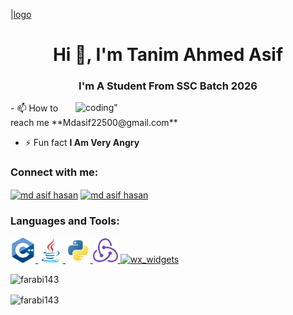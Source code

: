 |[logo](https://github.com/farabi143/farabi143/blob/main/Beige%20White%20Aesthetic%20Elegant%20Photo%20Collage%20Personal%20Facebook%20COver_20250118_133108_0000.png)
<h1 align="center">Hi 👋, I'm Tanim Ahmed Asif</h1>
<h3 align="center">I'm A Student From SSC Batch 2026</h3>
<img align="right" alt=coding" width="400" SRC="https://user-images.githubusercontent.com/55389276/140866485-8fb1c876-9a8f-4d6a-98dc-08c4981eaf70.gif">
- 📫 How to reach me **Mdasif22500@gmail.com**

- ⚡ Fun fact **I Am Very Angry**

<h3 align="left">Connect with me:</h3>
<p align="left">
<a href="https://fb.com/md asif hasan" target="blank"><img align="center" src="https://raw.githubusercontent.com/rahuldkjain/github-profile-readme-generator/master/src/images/icons/Social/facebook.svg" alt="md asif hasan" height="30" width="40" /></a>
<a href="https://instagram.com/md asif hasan" target="blank"><img align="center" src="https://raw.githubusercontent.com/rahuldkjain/github-profile-readme-generator/master/src/images/icons/Social/instagram.svg" alt="md asif hasan" height="30" width="40" /></a>
</p>

<h3 align="left">Languages and Tools:</h3>
<p align="left"> <a href="https://www.w3schools.com/cpp/" target="_blank" rel="noreferrer"> <img src="https://raw.githubusercontent.com/devicons/devicon/master/icons/cplusplus/cplusplus-original.svg" alt="cplusplus" width="40" height="40"/> </a> <a href="https://www.java.com" target="_blank" rel="noreferrer"> <img src="https://raw.githubusercontent.com/devicons/devicon/master/icons/java/java-original.svg" alt="java" width="40" height="40"/> </a> <a href="https://www.python.org" target="_blank" rel="noreferrer"> <img src="https://raw.githubusercontent.com/devicons/devicon/master/icons/python/python-original.svg" alt="python" width="40" height="40"/> </a> <a href="https://redux.js.org" target="_blank" rel="noreferrer"> <img src="https://raw.githubusercontent.com/devicons/devicon/master/icons/redux/redux-original.svg" alt="redux" width="40" height="40"/> </a> <a href="https://www.wxwidgets.org/" target="_blank" rel="noreferrer"> <img src="https://upload.wikimedia.org/wikipedia/commons/b/bb/WxWidgets.svg" alt="wx_widgets" width="40" height="40"/> </a> </p>

<p><img align="center" src="https://github-readme-stats.vercel.app/api/top-langs?username=farabi143&show_icons=true&locale=en&layout=compact" alt="farabi143" /></p>

<p><img align="center" src="https://github-readme-streak-stats.herokuapp.com/?user=farabi143&" alt="farabi143" /></p>
